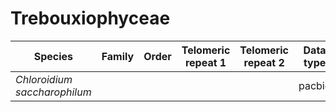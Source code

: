 # Trebouxiophyceae

| Species | Family | Order | Telomeric repeat 1 | Telomeric repeat 2 | Data type |
| -- | --- | --- | --- | --- | --- |
| *Chloroidium saccharophilum* |  |  |  |  | pacbio |
